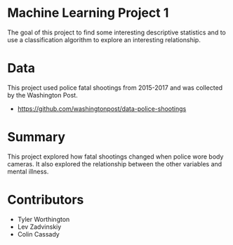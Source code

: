 # Machine Learning Project 1
The goal of this project to find some interesting descriptive statistics and to use a classification algorithm to explore an interesting relationship.

# Data
This project used police fatal shootings from 2015-2017 and was collected by the Washington Post.
* https://github.com/washingtonpost/data-police-shootings

# Summary
This project explored how fatal shootings changed when police wore body cameras. It also explored the relationship between the other variables and mental illness.

# Contributors
* Tyler Worthington
* Lev Zadvinskiy
* Colin Cassady
